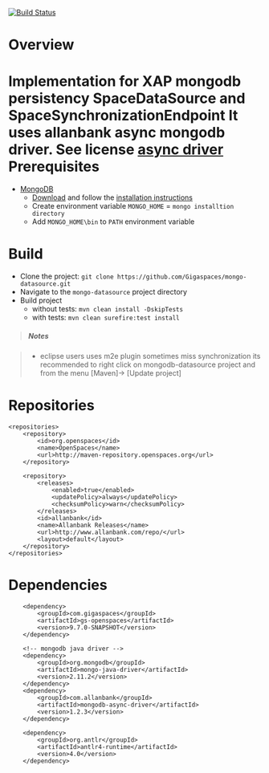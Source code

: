 [![Build Status](https://api.travis-ci.org/Gigaspaces/mongo-datasource.png)](http://travis-ci.org/Gigaspaces/mongo-datasource)

Overview
================

Implementation for XAP mongodb persistency SpaceDataSource and SpaceSynchronizationEndpoint
It uses allanbank async mongodb driver. See license [async driver](http://www.allanbank.com/mongodb-async-driver/license.html)
Prerequisites
=============
* [MongoDB](http://www.mongodb.org/)
  * [Download](http://www.mongodb.org/downloads) and follow the [installation instructions](http://docs.mongodb.org/manual/installation/)
  * Create environment variable `MONGO_HOME` = `mongo installtion directory`
  * Add `MONGO_HOME\bin` to `PATH` environment variable

Build
=====

* Clone the project: `git clone https://github.com/Gigaspaces/mongo-datasource.git`
* Navigate to the `mongo-datasource` project directory
* Build project 
  * without tests: `mvn clean install -DskipTests`
  * with tests: `mvn clean surefire:test install`

> ##### Notes #####

> * eclipse users uses m2e plugin sometimes miss synchronization its recommended to right click on 
  mongodb-datasource project and from the menu [Maven]-> [Update project]


Repositories
============
	<repositories>
		<repository>
			<id>org.openspaces</id>
			<name>OpenSpaces</name>
			<url>http://maven-repository.openspaces.org</url>
		</repository>

		<repository>
			<releases>
				<enabled>true</enabled>
				<updatePolicy>always</updatePolicy>
				<checksumPolicy>warn</checksumPolicy>
			</releases>
			<id>allanbank</id>
			<name>Allanbank Releases</name>
			<url>http://www.allanbank.com/repo/</url>
			<layout>default</layout>
		</repository>
	</repositories>

Dependencies
============
    	<dependency>
			<groupId>com.gigaspaces</groupId>
			<artifactId>gs-openspaces</artifactId>
			<version>9.7.0-SNAPSHOT</version>
		</dependency>

		<!-- mongodb java driver -->
		<dependency>
			<groupId>org.mongodb</groupId>
			<artifactId>mongo-java-driver</artifactId>
			<version>2.11.2</version>
		</dependency>
		<dependency>
			<groupId>com.allanbank</groupId>
			<artifactId>mongodb-async-driver</artifactId>
			<version>1.2.3</version>
		</dependency>

		<dependency>
			<groupId>org.antlr</groupId>
			<artifactId>antlr4-runtime</artifactId>
			<version>4.0</version>
		</dependency>

